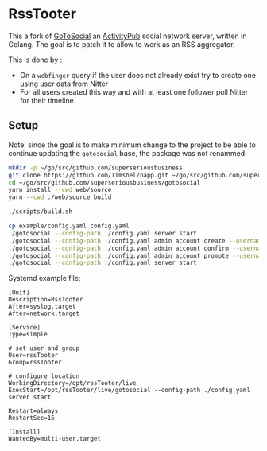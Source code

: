# RssTooter

This a fork of [GoToSocial](https://github.com/superseriousbusiness/gotosocial) an [ActivityPub](https://activitypub.rocks/) social network server, written in Golang.
The goal is to patch it to allow to work as an RSS aggregator.

This is done by :
  - On a `webfinger` query if the user does not already exist try to create one using user data from Nitter
  - For all users created this way and with at least one follower poll Nitter for their timeline.


## Setup

Note: since the goal is to make minimum change to the project to be able to continue updating the `gotosocial` base, the package was not renammed.

```bash
mkdir -p ~/go/src/github.com/superseriousbusiness
git clone https://github.com/Timshel/napp.git ~/go/src/github.com/superseriousbusiness/gotosocial
cd ~/go/src/github.com/superseriousbusiness/gotosocial
yarn install --cwd web/source
yarn --cwd ./web/source build

./scripts/build.sh

cp example/config.yaml config.yaml
./gotosocial --config-path ./config.yaml server start
./gotosocial --config-path ./config.yaml admin account create --username admin --email toto@yopmail.com --password 'Password'
./gotosocial --config-path ./config.yaml admin account confirm --username admin
./gotosocial --config-path ./config.yaml admin account promote --username admin
./gotosocial --config-path ./config.yaml server start
```


Systemd example file:

```systemd
[Unit]
Description=RssTooter
After=syslog.target
After=network.target

[Service]
Type=simple

# set user and group
User=rssTooter
Group=rssTooter

# configure location
WorkingDirectory=/opt/rssTooter/live
ExecStart=/opt/rssTooter/live/gotosocial --config-path ./config.yaml server start

Restart=always
RestartSec=15

[Install]
WantedBy=multi-user.target
```

